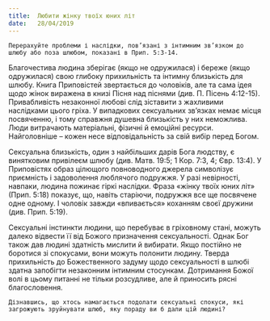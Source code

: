 ```yaml
---
title:  Любити жінку твоїх юних літ
date:   28/04/2019
---
```


`Перерахуйте проблеми і наслідки, пов’язані з інтимним зв’язком до шлюбу або поза шлюбом, показані в Прип. 5:3-14.`

Благочестива людина зберігає (якщо не одружилася) і береже (якщо одружилася) свою глибоку прихильність та інтимну близькість для шлюбу. Книга Приповістей звертається до чоловіків, але та сама ідея щодо жінок виражена в книзі Пісня над піснями (див. П. Пісень 4:12-15). Привабливість незаконної любові слід зіставити з жахливими наслідками цього гріха. У випадкових сексуальних зв’язках немає місця посвяченню, і тому справжня душевна близькість у них неможлива. Люди витрачають матеріальні, фізичні й емоційні ресурси. Найголовніше – кожен несе відповідальність за свій вибір перед Богом.

Сексуальна близькість, один з найбільших дарів Бога людству, є винятковим привілеєм шлюбу (див. Матв. 19:5; 1 Кор. 7:3, 4; Євр. 13:4). У Приповістях образ цілющого повноводного джерела символізує приємність і задоволення люблячого подружжя. У разі невірності, навпаки, людина пожинає гіркі наслідки. Фраза «жінку твоїх юних літ» (Прип. 5:18) показує, що, навіть старіючи, подружжя все ще посвячене одне одному. І чоловік завжди «впивається» коханням своєї дружини (див. Прип. 5:19).

Сексуальні інстинкти людини, що перебуває в гріховному стані, можуть далеко відвести її від Божого призначення сексуальності. Однак Бог також дав людині здатність мислити й вибирати. Якщо постійно не боротися зі спокусами, вони можуть полонити людину. Тверда прихильність до Божественного задуму щодо сексуальності в шлюбі здатна запобігти незаконним інтимним стосункам. Дотримання Божої волі в цьому питанні не тільки розсудливе, але й приносить рясні благословення.

`Дізнавшись, що хтось намагається подолати сексуальні спокуси, які загрожують зруйнувати шлюб, яку пораду ви б дали цій людині?`